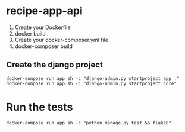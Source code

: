 # recipe-app-api

1. Create your Dockerfile
2. docker build .
3. Create your docker-composer.yml file
4. docker-composer build

## Create the django project
`docker-compose run app sh -c "django-admin.py startproject app ."`
`docker-compose run app sh -c "django-admin.py startproject core"`

# Run the tests
`docker-compose run app sh -c "python manage.py test && flake8"`
